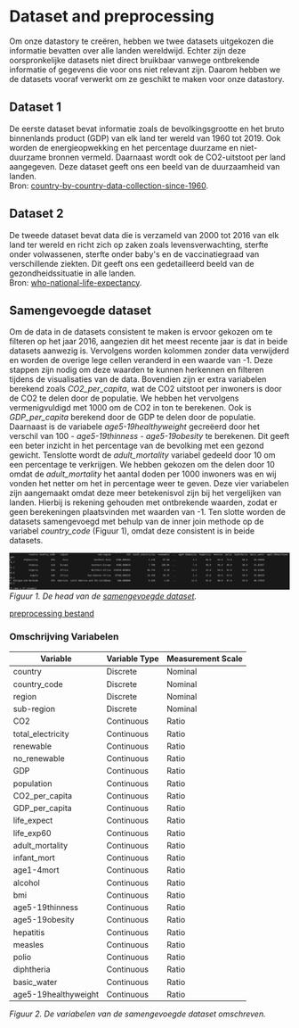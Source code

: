 # Dataset and preprocessing

Om onze datastory te creëren, hebben we twee datasets uitgekozen die informatie bevatten over alle landen wereldwijd. Echter zijn deze oorspronkelijke datasets niet direct bruikbaar vanwege ontbrekende informatie of gegevens die voor ons niet relevant zijn. Daarom hebben we de datasets vooraf verwerkt om ze geschikt te maken voor onze datastory.

## Dataset 1
De eerste dataset bevat informatie zoals de bevolkingsgrootte en het bruto binnenlands product (GDP) van elk land ter wereld van 1960 tot 2019. Ook worden de energieopwekking en het percentage duurzame en niet-duurzame bronnen vermeld. Daarnaast wordt ook de CO2-uitstoot per land aangegeven. Deze dataset geeft ons een beeld van de duurzaamheid van landen. <br>
Bron: [country-by-country-data-collection-since-1960](https://www.kaggle.com/datasets/tirant/country-by-country-data-collection-since-1960).

## Dataset 2
De tweede dataset bevat data die is verzameld van 2000 tot 2016 van elk land ter wereld en richt zich op zaken zoals levensverwachting, sterfte onder volwassenen, sterfte onder baby's en de vaccinatiegraad van verschillende ziekten. Dit geeft ons een gedetailleerd beeld van de gezondheidssituatie in alle landen. <br>
Bron: [who-national-life-expectancy](https://www.kaggle.com/datasets/mmattson/who-national-life-expectancy).  

## Samengevoegde dataset
Om de data in de datasets consistent te maken is ervoor gekozen om te filteren op het jaar 2016, aangezien dit het meest recente jaar is dat in beide datasets aanwezig is. Vervolgens worden kolommen zonder data verwijderd en worden de overige lege cellen veranderd in een waarde van -1. Deze stappen zijn nodig om deze waarden te kunnen herkennen en filteren tijdens de visualisaties van de data. Bovendien zijn er extra variabelen berekend zoals *CO2_per_capita*, wat de CO2 uitstoot per inwoners is door de CO2 te delen door de populatie. We hebben het vervolgens vermenigvuldigd met 1000 om de CO2 in ton te berekenen. Ook is *GDP_per_capita* berekend door de GDP te delen door de populatie. Daarnaast is de variabele *age5-19healthyweight* gecreëerd door het verschil van 100 - *age5-19thinness* - *age5-19obesity* te berekenen. Dit geeft een beter inzicht in het percentage van de bevolking met een gezond gewicht. Tenslotte wordt de *adult_mortality* variabel gedeeld door 10 om een percentage te verkrijgen. We hebben gekozen om the delen door 10 omdat de *adult_mortality* het aantal doden per 1000 inwoners was en wij vonden het netter om het in percentage weer te geven. Deze vier variabelen zijn aangemaakt omdat deze meer betekenisvol zijn bij het vergelijken van landen. Hierbij is rekening gehouden met ontbrekende waarden, zodat er geen berekeningen plaatsvinden met waarden van -1. Ten slotte worden de datasets samengevoegd met behulp van de inner join methode op de variabel *country_code* (Figuur 1), omdat deze consistent is in beide datasets.

![Head van de samengevoegde dataset](head.png)
*Figuur 1. De head van de [samengevoegde dataset](merged.csv).* 

[preprocessing bestand](clean.py)


### Omschrijving Variabelen

| Variable             | Variable Type | Measurement Scale |
| -------------------- | ------------- | ----------------- |
| country              | Discrete      | Nominal           |
| country_code         | Discrete      | Nominal           |
| region               | Discrete      | Nominal           |
| sub\-region          | Discrete      | Nominal           |
| CO2                  | Continuous    | Ratio             |
| total_electricity    | Continuous    | Ratio             |
| renewable            | Continuous    | Ratio             |
| no_renewable         | Continuous    | Ratio             |
| GDP                  | Continuous    | Ratio             |
| population           | Continuous    | Ratio             |
| CO2_per_capita       | Continuous    | Ratio             |
| GDP_per_capita       | Continuous    | Ratio             |
| life_expect          | Continuous    | Ratio             |
| life_exp60           | Continuous    | Ratio             |
| adult_mortality      | Continuous    | Ratio             |
| infant_mort          | Continuous    | Ratio             |
| age1-4mort           | Continuous    | Ratio             |
| alcohol              | Continuous    | Ratio             |
| bmi                  | Continuous    | Ratio             |
| age5-19thinness      | Continuous    | Ratio             |
| age5-19obesity       | Continuous    | Ratio             |
| hepatitis            | Continuous    | Ratio             |
| measles              | Continuous    | Ratio             |
| polio                | Continuous    | Ratio             |
| diphtheria           | Continuous    | Ratio             |
| basic_water          | Continuous    | Ratio             |
| age5-19healthyweight | Continuous    | Ratio             |

*Figuur 2. De variabelen van de samengevoegde dataset omschreven.*
